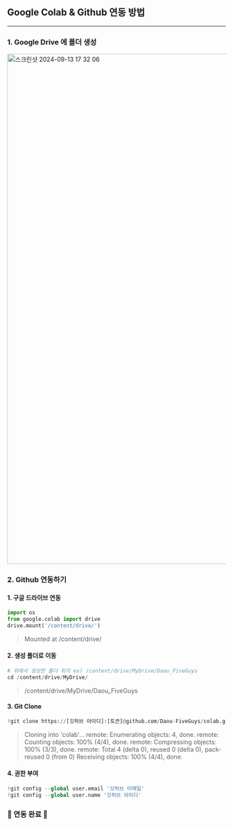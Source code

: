 ## Google Colab & Github 연동 방법
---

### 1. Google Drive 에 폴더 생성
<img width="1174" alt="스크린샷 2024-09-13 17 32 06" src="https://github.com/user-attachments/assets/80ebe906-75a1-46a2-9665-85bf87744b4f">

### 2. Github 연동하기

#### 1. 구글 드라이브 연동

~~~python
import os
from google.colab import drive
drive.mount('/content/drive/')
~~~

> Mounted at /content/drive/ 

#### 2. 생성 폴더로 이동

~~~python
# 위에서 생성한 폴더 위치 ex) /content/drive/MyDrive/Daou_FiveGuys
cd /content/drive/MyDrive/
~~~

> /content/drive/MyDrive/Daou_FiveGuys

#### 3. Git Clone

~~~python
!git clone https://[깃허브 아이디]:[토큰]@github.com/Daou-FiveGuys/colab.git
~~~

> Cloning into 'colab'...
	remote: Enumerating objects: 4, done.
	remote: Counting objects: 100% (4/4), done.
	remote: Compressing objects: 100% (3/3), done.
	remote: Total 4 (delta 0), reused 0 (delta 0), pack-reused 0 (from 0)
	Receiving objects: 100% (4/4), done.

#### 4. 권한 부여
~~~python
!git config --global user.email '깃허브 이메일'
!git config --global user.name '깃허브 아이디'
~~~

### 🎉 연동 완료 🎉 
